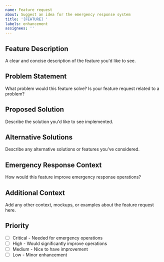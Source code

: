 ```yaml
---
name: Feature request
about: Suggest an idea for the emergency response system
title: '[FEATURE] '
labels: enhancement
assignees: ''
---
```


## Feature Description
A clear and concise description of the feature you'd like to see.

## Problem Statement
What problem would this feature solve? Is your feature request related to a problem?

## Proposed Solution
Describe the solution you'd like to see implemented.

## Alternative Solutions
Describe any alternative solutions or features you've considered.

## Emergency Response Context
How would this feature improve emergency response operations?

## Additional Context
Add any other context, mockups, or examples about the feature request here.

## Priority
- [ ] Critical - Needed for emergency operations
- [ ] High - Would significantly improve operations
- [ ] Medium - Nice to have improvement
- [ ] Low - Minor enhancement

